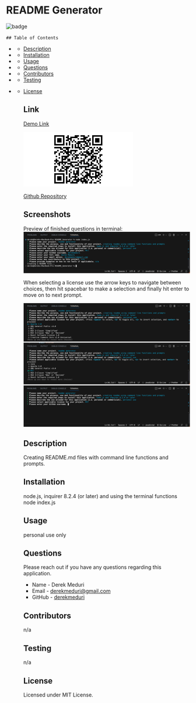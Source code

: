 # README Generator

![badge](https://img.shields.io/badge/license-MIT-brightgreen.svg)

    ## Table of Contents

- - [Description](#Description)

- - [Installation](#Installation)

- - [Usage](#Usage)

- - [Questions](#Questions)

- - [Contributors](#Contributors)

- - [Testing](#Testing)

- - [License](#License)

    ## Link

    [Demo Link](https://drive.google.com/file/d/17YOr0eplXwdNldBIQBEgW6lJ7nV1G3FL/view)

    ![QR Code](./assets/readmeqrcode.jpg)

    [Github Repository](https://github.com/derekmeduri/README_Generator)

    ## Screenshots

    Preview of finished questions in terminal:
    ![Preview of Application](./assets/readmeapp.png)

    When selecting a license use the arrow keys to navigate between choices, then hit spacebar to make a selection and finally hit enter to move on to next prompt.

    ![Using arrow keys](./assets/usearrows.png)
    ![Making selection](./assets/selection.png)
    ![Using enter key to select](./assets/enter.png)

    ## Description

    Creating README.md files with command line functions and prompts.

    ## Installation

    node.js, inquirer 8.2.4 (or later) and using the terminal functions node index.js

    ## Usage

    personal use only

    ## Questions

    Please reach out if you have any questions regarding this application.

    - Name - Derek Meduri
    - Email - derekmeduri@gmail.com
    - GitHub - [derekmeduri](https://github.com/derekmeduri/)

    ## Contributors

    n/a

    ## Testing

    n/a

    ## License

    Licensed under MIT License.
